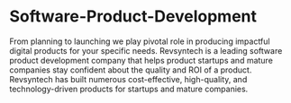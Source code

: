 # Software-Product-Development
From planning to launching we play pivotal role in producing impactful digital products for your specific needs.
Revsyntech is a leading software product development company that helps product startups and mature companies stay confident about the quality and ROI of a product. Revsyntech has built numerous cost-effective, high-quality, and technology-driven products for startups and mature companies.
